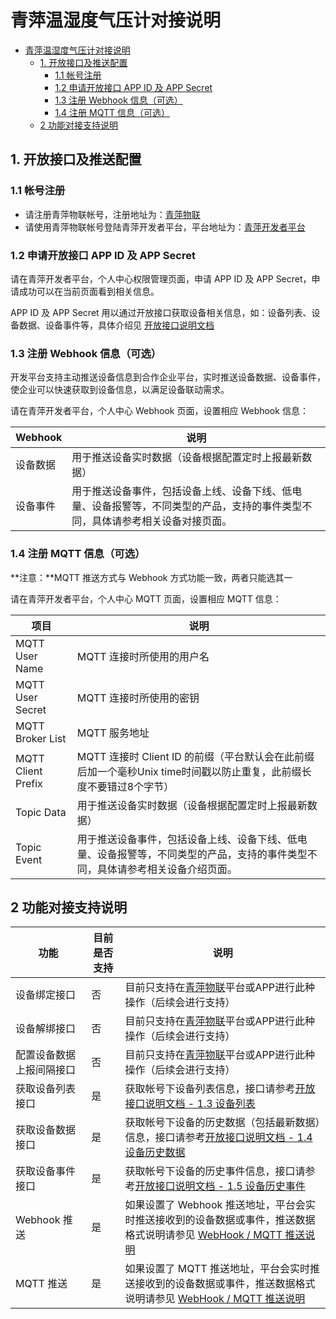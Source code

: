 # 青萍温湿度气压计对接说明

- [青萍温湿度气压计对接说明](#青萍温湿度气压计对接说明)
  - [1. 开放接口及推送配置](#1-开放接口及推送配置)
    - [1.1 帐号注册](#11-帐号注册)
    - [1.2 申请开放接口 APP ID 及 APP Secret](#12-申请开放接口-app-id-及-app-secret)
    - [1.3 注册 Webhook 信息（可选）](#13-注册-webhook-信息可选)
    - [1.4 注册 MQTT 信息（可选）](#14-注册-mqtt-信息可选)
  - [2 功能对接支持说明](#2-功能对接支持说明)

## 1. 开放接口及推送配置

### 1.1 帐号注册

- 请注册青萍物联帐号，注册地址为：[青萍物联](https://qingpingiot.com/)
- 请使用青萍物联帐号登陆青萍开发者平台，平台地址为：[青萍开发者平台](https://developers.qingping.co/)

### 1.2 申请开放接口 APP ID 及 APP Secret

请在青萍开发者平台，个人中心权限管理页面，申请 APP ID 及 APP Secret，申请成功可以在当前页面看到相关信息。

APP ID 及 APP Secret 用以通过开放接口获取设备相关信息，如：设备列表、设备数据、设备事件等，具体介绍见 [开放接口说明文档](main/openApi)

### 1.3 注册 Webhook 信息（可选）

开发平台支持主动推送设备信息到合作企业平台，实时推送设备数据、设备事件，使企业可以快速获取到设备信息，以满足设备联动需求。

请在青萍开发者平台，个人中心 Webhook 页面，设置相应 Webhook 信息：

| Webhook  | 说明                                                                                                                           |
| -------- | ------------------------------------------------------------------------------------------------------------------------------ |
| 设备数据 | 用于推送设备实时数据（设备根据配置定时上报最新数据）                                                                           |
| 设备事件 | 用于推送设备事件，包括设备上线、设备下线、低电量、设备报警等，不同类型的产品，支持的事件类型不同，具体请参考相关设备对接页面。 |

### 1.4 注册 MQTT 信息（可选）

**注意：**MQTT 推送方式与 Webhook 方式功能一致，两者只能选其一

请在青萍开发者平台，个人中心 MQTT 页面，设置相应 MQTT 信息：

| 项目               | 说明                                                                                                                           |
| ------------------ | ------------------------------------------------------------------------------------------------------------------------------ |
| MQTT User Name     | MQTT 连接时所使用的用户名                                                                                                      |
| MQTT User Secret   | MQTT 连接时所使用的密钥                                                                                                        |
| MQTT Broker List   | MQTT 服务地址                                                                                                                  |
| MQTT Client Prefix | MQTT 连接时 Client ID 的前缀（平台默认会在此前缀后加一个毫秒Unix time时间戳以防止重复，此前缀长度不要错过8个字节）             |
| Topic Data         | 用于推送设备实时数据（设备根据配置定时上报最新数据）                                                                           |
| Topic Event        | 用于推送设备事件，包括设备上线、设备下线、低电量、设备报警等，不同类型的产品，支持的事件类型不同，具体请参考相关设备介绍页面。 |

## 2 功能对接支持说明

| 功能                     | 目前是否支持 | 说明                                                                                                                              |
| ------------------------ | ------------ | --------------------------------------------------------------------------------------------------------------------------------- |
| 设备绑定接口             | 否           | 目前只支持在[青萍物联](https://qingpingiot.com/)平台或APP进行此种操作（后续会进行支持）                                           |
| 设备解绑接口             | 否           | 目前只支持在[青萍物联](https://qingpingiot.com/)平台或APP进行此种操作（后续会进行支持）                                           |
| 配置设备数据上报间隔接口 | 否           | 目前只支持在[青萍物联](https://qingpingiot.com/)平台或APP进行此种操作（后续会进行支持）                                           |
| 获取设备列表接口         | 是           | 获取帐号下设备列表信息，接口请参考[开放接口说明文档 - 1.3 设备列表](main/openApi#13-设备列表)                                     |
| 获取设备数据接口         | 是           | 获取帐号下设备的历史数据（包括最新数据）信息，接口请参考[开放接口说明文档 - 1.4 设备历史数据](main/openApi#14-设备历史数据)       |
| 获取设备事件接口         | 是           | 获取帐号下设备的历史事件信息，接口请参考[开放接口说明文档 - 1.5 设备历史事件](main/openApi#15-设备历史事件)                       |
| Webhook 推送             | 是           | 如果设置了 Webhook 推送地址，平台会实时推送接收到的设备数据或事件，推送数据格式说明请参见 [WebHook / MQTT 推送说明](main/webhook) |
| MQTT 推送                | 是           | 如果设置了 MQTT 推送地址，平台会实时推送接收到的设备数据或事件，推送数据格式说明请参见 [WebHook / MQTT 推送说明](main/webhook)    |
